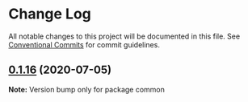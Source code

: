 # Change Log

All notable changes to this project will be documented in this file.
See [Conventional Commits](https://conventionalcommits.org) for commit guidelines.

## [0.1.16](https://github.com/vazra/firestore-sqlite-sync/compare/v0.1.15...v0.1.16) (2020-07-05)

**Note:** Version bump only for package common

